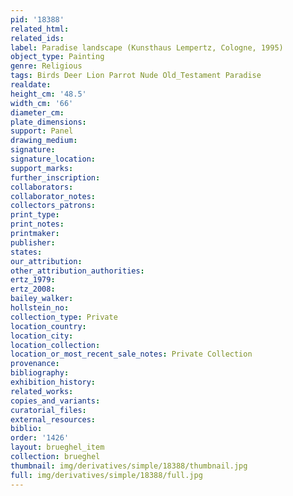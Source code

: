 ```yaml
---
pid: '18388'
related_html: 
related_ids: 
label: Paradise landscape (Kunsthaus Lempertz, Cologne, 1995)
object_type: Painting
genre: Religious
tags: Birds Deer Lion Parrot Nude Old_Testament Paradise
realdate: 
height_cm: '48.5'
width_cm: '66'
diameter_cm: 
plate_dimensions: 
support: Panel
drawing_medium: 
signature: 
signature_location: 
support_marks: 
further_inscription: 
collaborators: 
collaborator_notes: 
collectors_patrons: 
print_type: 
print_notes: 
printmaker: 
publisher: 
states: 
our_attribution: 
other_attribution_authorities: 
ertz_1979: 
ertz_2008: 
bailey_walker: 
hollstein_no: 
collection_type: Private
location_country: 
location_city: 
location_collection: 
location_or_most_recent_sale_notes: Private Collection
provenance: 
bibliography: 
exhibition_history: 
related_works: 
copies_and_variants: 
curatorial_files: 
external_resources: 
biblio: 
order: '1426'
layout: brueghel_item
collection: brueghel
thumbnail: img/derivatives/simple/18388/thumbnail.jpg
full: img/derivatives/simple/18388/full.jpg
---
```

